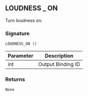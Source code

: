 ## LOUDNESS \_ ON

 Turn loudness on.


### Signature

`LOUDNESS_ON ()`


| Parameter | Description |
| --- | --- |
| int | Output Binding ID |


### Returns

`None`